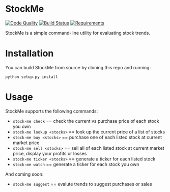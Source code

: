 StockMe
=======

[![Code Quality](https://img.shields.io/codacy/918d07d7011742e6b4bab7725c5c768b.svg)](https://www.codacy.com/app/KevinJames/stock-me)
[![Build Status](https://img.shields.io/circleci/project/TheKevJames/stock-me.svg)](https://circleci.com/gh/TheKevJames/stock-me)
[![Requirements](https://img.shields.io/requires/github/TheKevJames/stock-me.svg)](https://requires.io/github/TheKevJames/stock-me/requirements)

StockMe is a simple command-line utility for evaluating stock trends.

Installation
============

You can build StockMe from source by cloning this repo and running:

    python setup.py install

Usage
=====

StockMe supports the following commands:
* `stock-me check` == check the current vs purchase price of each stock you own
* `stock-me lookup <stocks>` == look up the current price of a list of stocks
* `stock-me buy <stocks>` == purchase one of each listed stock at current market price
* `stock-me sell <stocks>` == sell all of each listed stock at current market price, display your profits or losses
* `stock-me ticker <stocks>` == generate a ticker for each listed stock
* `stock-me watch` == generate a ticker for each stock you own

And coming soon:
* `stock-me suggest` == evalute trends to suggest purchases or sales
